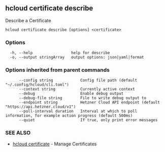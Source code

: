 ## hcloud certificate describe

Describe a Certificate

```
hcloud certificate describe [options] <certificate>
```

### Options

```
  -h, --help                 help for describe
  -o, --output stringArray   output options: json|yaml|format
```

### Options inherited from parent commands

```
      --config string            Config file path (default "~/.config/hcloud/cli.toml")
      --context string           Currently active context
      --debug                    Enable debug output
      --debug-file string        File to write debug output to
      --endpoint string          Hetzner Cloud API endpoint (default "https://api.hetzner.cloud/v1")
      --poll-interval duration   Interval at which to poll information, for example action progress (default 500ms)
      --quiet                    If true, only print error messages
```

### SEE ALSO

* [hcloud certificate](hcloud_certificate.md)	 - Manage Certificates
